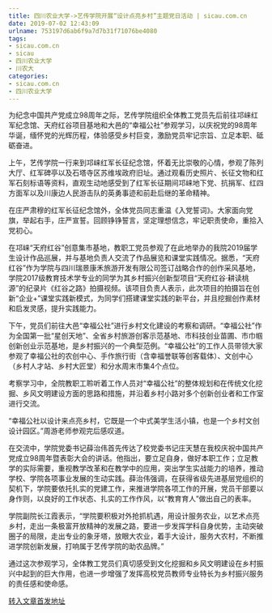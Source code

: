 ```yaml
---
title: 四川农业大学->艺传学院开展“设计点亮乡村”主题党日活动 | sicau.com.cn
date: 2019-07-02 12:43:09
urlname: 753197d6ab6f9a7d7b31f71076be4080
tags: 
- sicau.com.cn
- sicau
- 四川农业大学
- 川农大
categories:
- sicau.com.cn
- 四川农业大学
---
```



为纪念中国共产党成立98周年之际，艺传学院组织全体教工党员先后前往邛崃红军纪念馆、天府红谷项目基地和大邑的“幸福公社”参观学习，以庆祝党的98周年华诞，缅怀党的光辉历程，体验感受乡村巨变，激励党员牢记宗旨、立足本职、砥砺奋进。

上午，艺传学院一行来到邛崃红军长征纪念馆，怀着无比崇敬的心情，参观了陈列大厅、红军碑亭以及石塔寺区苏维埃政府旧址。通过观看历史照片、长征文物和红军石刻标语等资料，直观生动地感受到了红军长征期间邛崃地下党、抗捐军、红四方面军以及川康边人民游击队的英勇事迹和前赴后继的革命精神。

在庄严肃穆的红军长征纪念馆外，全体党员同志重温《入党誓词》。大家面向党旗，举起右手，庄严宣誓。回顾铮铮誓言，坚定理想信念，牢记职责使命，重拾入党初心。

在邛崃“天府红谷”创意集市基地，教职工党员参观了在此地举办的我院2019届学生设计作品巡展，并与基地负责人交流了作品展览和课堂实践情况。据悉，“天府红谷”作为学院与四川瑞景康禾旅游开发有限公司签订战略合作的创作采风基地，学院2017级教育技术学专业的同学为其乡村振兴创新型项目“天府红谷·耕读桃源”的纪录片《红谷之路》拍摄视频。该项目负责人表示，此次项目的拍摄旨在创新“企业+”课堂实践新模式，为同学们搭建课堂实践的新平台，并且挖掘创作素材和启发灵感，提升实践能力。

下午，党员们前往大邑“幸福公社”进行乡村文化建设的考察和调研。“幸福公社”作为全国第一批“星创天地”、全省乡村旅游创客示范基地、市科技创业苗圃、市巾帼创新创业示范基地，是乡村振兴的一个典型范例。“幸福公社”的工作人员带领大家参观了幸福公社的农创中心、手作旅行街（含幸福誉联等创客载体）、文创中心（乡村人才站、乡村大匠堂）和分水周末市集4个点位。

考察学习中，全院教职工聆听着工作人员对“幸福公社”的整体规划和在传统文化挖掘、乡风文明建设方面的思路和措施，并沿着乡村小路对多个创新创业者和工作室进行交流。

“幸福公社以设计来点亮乡村，它既是一个中式美学生活小镇，也是一个乡村文创设计园区。”周游老师参观完后感叹道。

在交流中，学院党委书记薛治伟首先传达了校党委书记庄天慧在我校庆祝中国共产党成立98周年暨表彰大会的讲话。他指出，要立足自身，做好本职工作；立足教学的实际需要，重视教学改革和在教学中的应用，突出学生实战能力的培养，推动学校、学院各项事业发展的生动实践。薛治伟强调，在获得省级先进基层党组织的契机下，学院要依托扎实的党建工作，来推进学院各项工作的开展，党员干部要以身作则，以良好的工作状态、扎实的工作作风，以“教育育人”做出自己的表率。

学院副院长江霞表示，“学院要积极对外抢抓机遇，用设计服务农业，以艺术点亮乡村，走出一条极富开放精神的发展之路，要进一步发挥学科自身优势，主动突破圈子的局限，走出专业的象牙塔，放眼大农业，着手大设计，服务大农村，不断推进学院创新发展，打响属于艺传学院的助农品牌。”

通过这次参观学习，全体教工党员们真切感受到文化挖掘和乡风文明建设在乡村振兴中起到的巨大作用，也进一步增强了发挥高校党员教师专业特长为乡村振兴服务的责任感和使命感。





[转入文章首发地址](https://news.sicau.edu.cn/info/1078/52393.htm)
